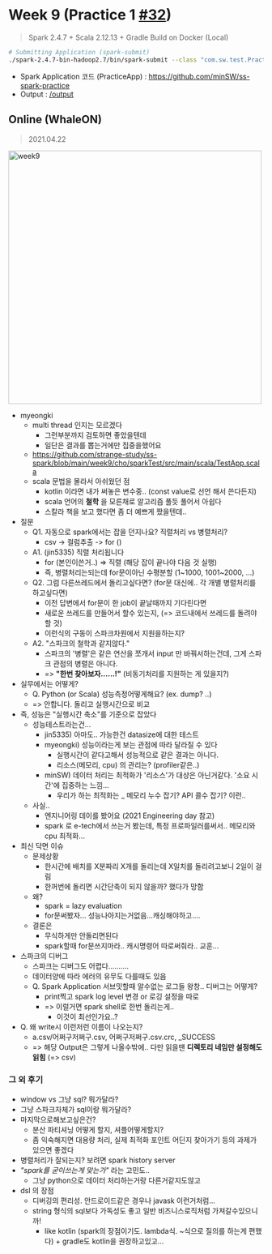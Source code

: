 <!-- 
/ss-spark/week{#}/minsw/README.md

# Week {#}

## What I've Learned 🙂

## On/Offline
> 2021.00.00

-->

# Week 9 (Practice 1 [#32](https://github.com/strange-study/ss-spark/issues/32))

> Spark 2.4.7 + Scala 2.12.13 + Gradle Build
> on Docker (Local)

```bash
# Submitting Application (spark-submit)
./spark-2.4.7-bin-hadoop2.7/bin/spark-submit --class "com.sw.test.PracticeApp" --master local ss-spark-1.0-SNAPSHOT.jar
```

- Spark Application 코드 (PracticeApp) : https://github.com/minSW/ss-spark-practice
- Output : [/output](./output)

## Online (WhaleON)
> 2021.04.22

<img width="500" alt="week9" src="https://user-images.githubusercontent.com/26691216/116266600-988a0280-a7b6-11eb-82ef-707b50d793af.png">

- myeongki
  - multi thread 인지는 모르겠다
    - 그런부분까지 검토하면 좋았을텐데
    - 일단은 결과를 뽑는거에만 집중을했어요
  - https://github.com/strange-study/ss-spark/blob/main/week9/cho/sparkTest/src/main/scala/TestApp.scala
  - scala 문법을 몰라서 아쉬웠던 점
    - kotlin 이라면 내가 써놓은 변수중..  (const value로 선언 해서 쓴다든지)
    - scala 언어의 **철학** 을 모른채로 알고리즘 풀듯 풀어서 아쉽다
    - 스칼라 책을 보고 했다면 좀 더 예쁘게 짰을텐데..
- 질문
  - Q1. 자동으로 spark에서는 잡을 던지나요? 직렬처리 vs 병렬처리?
    - csv -> 컬럼추출 -> for ()
  - A1. (jin5335) 직렬 처리됩니다
    - for (본인이쓴거..) => 직렬 (해당 잡이 끝나야 다음 것 실행)
    - 즉, 병렬처리는되는데 for문이아닌 수평분할 (1~1000, 1001~2000, ...)
  - Q2. 그럼 다른쓰레드에서 돌리고싶다면? (for문 대신에.. 각 개별 병렬처리를 하고싶다면)
    - 이전 답변에서 for문이 한 job이 끝날때까지 기다린다면
    - 새로운 쓰레드를 만들어서 할수 있는지, (=> 코드내에서 쓰레드를 돌려야 할 것)
    - 이런식의 구동이 스파크차원에서 지원을하는지?
  - A2. "스파크의 철학과 같지않다."
    - 스파크의 '병렬'은 같은 연산을 쪼개서 input 만 바꿔서하는건데, 그게 스파크 관점의 병렬은 아니다.
    - => **"한번 찾아보자......!"** (비동기처리를 지원하는 게 있을지?)
- 실무에서는 어떻게?
  - Q. Python (or Scala) 성능측정어떻게해요? (ex. dump? ..)
  - => 안합니다. 돌리고 실행시간으로 비교
- 즉, 성능은 "실행시간 축소"를 기준으로 잡았다
  - 성능테스트라는건...
    - jin5335) 아마도.. 가능한건 datasize에 대한 테스트
    - myeongki) 성능이라는게 보는 관점에 따라 달라질 수 있다
      - 실행시간이 같다고해서 성능적으로 같은 결과는 아니다.
      - 리소스(메모리, cpu) 의 관리는? (profiler같은..)
    - minSW) 데이터 처리는 최적화가 '리소스'가 대상은 아닌거같다. '소요 시간'에 집중하는 느낌...
      - 우리가 하는 최적화는 _ 메모리 누수 잡기? API 콜수 잡기? 이런..
  - 사실..
    - 엔지니어링 데이를 봤어요 (2021 Engineering day 참고)
    - spark 로 e-tech에서 쓰는거 봤는데, 특정 프로파일러를써서.. 메모리와 cpu 최적화... 
- 최신 닥면 이슈
  - 문제상황
    - 한시간에 배치를 X분짜리 X개를 돌리는데 X일치를 돌리려고보니 2일이 걸림
    - 한꺼번에 돌리면 시간단축이 되지 않을까? 했다가 망함
  - 왜?
    - spark = lazy evaluation
    - for문써봤자... 성능나아지는거없음...캐싱해야하고....
  - 결론은
    - 무식하게만 안돌리면된다
    - spark할때 for문쓰지마라.. 캐시명령어 따로써줘라.. 교훈...
- 스파크의 디버그
  - 스파크는 디버그도 어렵다..........
  - 데이터양에 따라 에러의 유무도 다를때도 있음
  - Q. Spark Application 서브밋할때 알수없는 로그들 왕창.. 디버그는 어떻게?
    - print찍고 spark log level 변경 or 로깅 설정을 따로
    - => 이럴거면 spark shell로 한번 돌리는게..
      - 이것이 최선인가요..?
- Q. 왜 write시 이런저런 이름이 나오는지?
  - a.csv/어쩌구저쩌구.csv, 어쩌구저쩌구.csv.crc, _SUCCESS
  - => 해당 Output은 그렇게 나올수밖에.. 다만 읽을땐 **디렉토리 네임만 설정해도 읽힘** (=> csv)

### 그 외 후기

- window vs 그냥 sql? 뭐가달라?
- 그냥 스파크자체가 sql이랑 뭐가달라?
- 마지막으로해보고싶은건?
  - 분산 파티셔닝 어떻게 할지, 셔플어떻게할지?
  - 좀 익숙해지면 대용량 처리, 실제 최적화 포인트 어딘지 찾아가기 등의 과제가 있으면 좋겠다
- 병렬처리가 잘되는지? 보려면 spark history server
- *"spark를 굳이쓰는게 맞는가"* 라는 고민도..
  - 그냥 python으로 데이터 처리하는거랑 다른거같지도않고
- dsl 의 장점
  - 디버깅의 편리성. 안드로이드같은 경우나 javask 이런거처럼...
  - string 형식의 sql보다 가독성도 좋고 일반 비즈니스로직처럼 가져갈수있으니까!
    - like kotlin (spark의 장점이기도. lambda식. ~식으로 질의를 하는게 편했다) + gradle도 kotlin을 권장하고있고...